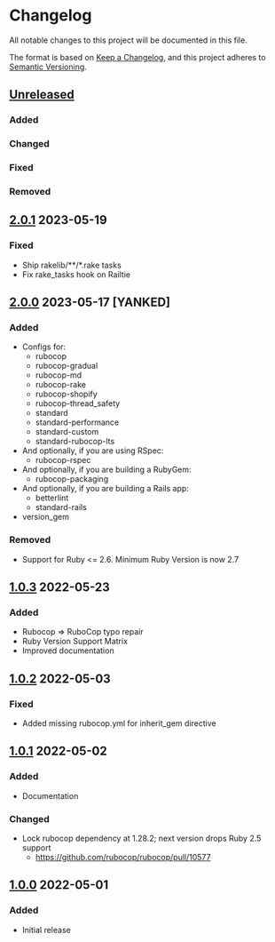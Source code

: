 # Changelog
All notable changes to this project will be documented in this file.

The format is based on [Keep a Changelog](https://keepachangelog.com/en/1.0.0/),
and this project adheres to [Semantic Versioning](https://semver.org/spec/v2.0.0.html).

## [Unreleased]
### Added
### Changed
### Fixed
### Removed

## [2.0.1] 2023-05-19
### Fixed
- Ship rakelib/**/*.rake tasks
- Fix rake_tasks hook on Railtie

## [2.0.0] 2023-05-17 [YANKED]
### Added
- Configs for:
  - rubocop
  - rubocop-gradual
  - rubocop-md
  - rubocop-rake
  - rubocop-shopify
  - rubocop-thread_safety
  - standard
  - standard-performance
  - standard-custom
  - standard-rubocop-lts
- And optionally, if you are using RSpec:
  - rubocop-rspec
- And optionally, if you are building a RubyGem:
  - rubocop-packaging
- And optionally, if you are building a Rails app:
  - betterlint
  - standard-rails
- version_gem
### Removed
- Support for Ruby <= 2.6. Minimum Ruby Version is now 2.7

## [1.0.3] 2022-05-23
### Added
- Rubocop => RuboCop typo repair
- Ruby Version Support Matrix
- Improved documentation

## [1.0.2] 2022-05-03
### Fixed
- Added missing rubocop.yml for inherit_gem directive

## [1.0.1] 2022-05-02
### Added
- Documentation

### Changed
- Lock rubocop dependency at 1.28.2; next version drops Ruby 2.5 support
  - https://github.com/rubocop/rubocop/pull/10577

## [1.0.0] 2022-05-01
### Added
- Initial release

[Unreleased]: https://github.com/rubocop-lts/rubocop-ruby2_5/compare/v2.0.1...HEAD
[2.0.1]: https://github.com/rubocop-lts/rubocop-ruby2_5/compare/v2.0.0...v2.0.1
[2.0.0]: https://github.com/rubocop-lts/rubocop-ruby2_5/compare/v1.0.3...v2.0.0
[1.0.3]: https://github.com/rubocop-lts/rubocop-ruby2_5/compare/v1.0.2...v1.0.3
[1.0.2]: https://github.com/rubocop-lts/rubocop-ruby2_5/compare/v1.0.1...v1.0.2
[1.0.1]: https://github.com/rubocop-lts/rubocop-ruby2_5/compare/v1.0.0...v1.0.1
[1.0.0]: https://github.com/rubocop-lts/rubocop-ruby2_5/compare/78b4f8131d931354f76d4025ab0517fc9792fed2...v1.0.0
